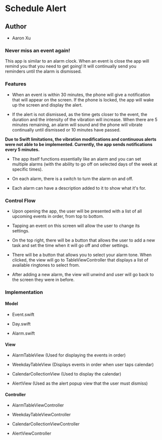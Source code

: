 
# Schedule Alert
## Author
  * Aaron Xu
  
### Never miss an event again! 
This app is similar to an alarm clock. When an event is close the app will 
remind you that you need to get going! It will continually send you reminders
until the alarm is dismissed.

### Features 
  * When an event is within 30 minutes, the phone will
  give a notification that will appear on the screen. If the phone is locked, the
  app will wake up the screen and display the alert.
  
  * If the alert is not dismissed, as the time gets closer to the event, the
  duration and the intensity of the vibration will increase. When there are 
  5 minutes remaining, an alarm will sound and the phone will
  vibrate continually until dismissed or 10 minutes have passed.
  
  **Due to Swift limitations, the vibration modifications and continuous alerts
  were not able to be implemented. Currently, the app sends notifications every 5
  minutes.**
  
  * The app itself functions essentially like an alarm and you can set
  multiple alarms (with the ability to go off on selected days of the week
  at specific times).
  
  * On each alarm, there is a switch to turn the alarm on and off.
  
  * Each alarm can have a description added to it to show what it's for.
 
### Control Flow
  * Upon opening the app, the user will be presented with a list of all
  upcoming events in order, from top to bottom.
  
  * Tapping an event on this screen will allow the user to change its
  settings.
  
  * On the top right, there will be a button that allows the user
  to add a new task and set the time when it will go off and other settings.
  
  * There will be a button that allows you to select your alarm tone. When 
  clicked, the view will go to TableViewController that displays a list of 
  available ringtones to select from.
  
  * After adding a new alarm, the view will unwind and user will go back
  to the screen they were in before.
  
### Implementation

#### Model
  * Event.swift
  
  * Day.swift
  
  * Alarm.swift

#### View
  * AlarmTableView (Used for displaying the events in order)
  
  * WeekdayTableView (Displays events in order when user taps calendar)
  
  * CalendarCollectionView (Used to display the calendar)
  
  * AlertView (Used as the alert popup view that the user must dismiss)
  
#### Controller
  * AlarmTableViewController
  
  * WeekdayTableViewController
  
  * CalendarCollectionViewController
  
  * AlertViewController
